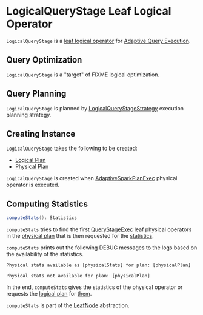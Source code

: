 # LogicalQueryStage Leaf Logical Operator

`LogicalQueryStage` is a [leaf logical operator](../logical-operators/LeafNode.md) for [Adaptive Query Execution](../adaptive-query-execution/index.md).

## Query Optimization

`LogicalQueryStage` is a "target" of FIXME logical optimization.

## Query Planning

`LogicalQueryStage` is planned by [LogicalQueryStageStrategy](../execution-planning-strategies/LogicalQueryStageStrategy.md) execution planning strategy.

## Creating Instance

`LogicalQueryStage` takes the following to be created:

* <span id="logicalPlan"> [Logical Plan](../logical-operators/LogicalPlan.md)
* <span id="physicalPlan"> [Physical Plan](../physical-operators/SparkPlan.md)

`LogicalQueryStage` is created when [AdaptiveSparkPlanExec](../adaptive-query-execution/AdaptiveSparkPlanExec.md) physical operator is executed.

## <span id="computeStats"> Computing Statistics

```scala
computeStats(): Statistics
```

`computeStats` tries to find the first [QueryStageExec](../adaptive-query-execution/QueryStageExec.md) leaf physical operators in the [physical plan](#physicalPlan) that is then requested for the [statistics](../adaptive-query-execution/QueryStageExec.md#computeStats).

`computeStats` prints out the following DEBUG messages to the logs based on the availability of the statistics.

```text
Physical stats available as [physicalStats] for plan: [physicalPlan]
```

```text
Physical stats not available for plan: [physicalPlan]
```

In the end, `computeStats` gives the statistics of the physical operator or requests the [logical plan](#logicalPlan) for [them](../logical-operators/LogicalPlanStats.md#stats).

`computeStats` is part of the [LeafNode](../logical-operators/LeafNode.md#computeStats) abstraction.
